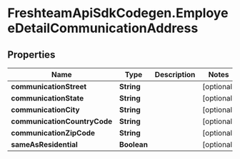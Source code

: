 # FreshteamApiSdkCodegen.EmployeeDetailCommunicationAddress

## Properties

Name | Type | Description | Notes
------------ | ------------- | ------------- | -------------
**communicationStreet** | **String** |  | [optional] 
**communicationState** | **String** |  | [optional] 
**communicationCity** | **String** |  | [optional] 
**communicationCountryCode** | **String** |  | [optional] 
**communicationZipCode** | **String** |  | [optional] 
**sameAsResidential** | **Boolean** |  | [optional] 


